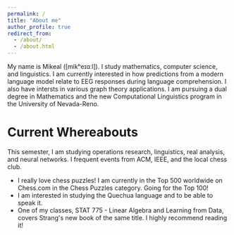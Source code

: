 ```yaml
---
permalink: /
title: "About me"
author_profile: true
redirect_from: 
  - /about/
  - /about.html
---
```


My name is Mikeal (\[mikʰeɪɑːl\]). I study mathematics, computer science, and linguistics. I am currently interested in how predictions from a modern language model relate to EEG responses during language comprehension. I also have intersts in various graph theory applications. I am pursuing a dual degree in Mathematics and the new Computational Linguistics program in the University of Nevada-Reno.

Current Whereabouts
======
This semester, I am studying operations research, linguistics, real analysis, and neural networks. I frequent events from ACM, IEEE, and the local chess club.
- I really love chess puzzles! I am currently in the Top 500 worldwide on Chess.com in the Chess Puzzles category. Going for the Top 100!
- I am interested in studying the Quechua language and to be able to speak it.
- One of my classes, STAT 775 - Linear Algebra and Learning from Data, covers Strang's new book of the same title. I highly recommend reading it!
